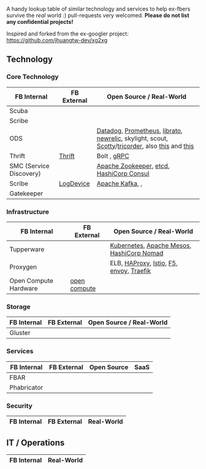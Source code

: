 A handy lookup table of similar technology and services to help ex-fbers survive the *real* world :)
pull-requests very welcomed. __Please do not list any confidential projects!__

Inspired and forked from the ex-googler project:
https://github.com/jhuangtw-dev/xg2xg

## Technology

### Core Technology

| FB Internal   | FB External   | Open Source / Real-World                                                                                                                                                                                                                                                                                                                                                    |
| ------------- | ------------- | -------------                                                                                                                                                                                                                                                                                                                                                               |
| Scuba         |               |                                                                                                                                                                                                                                                                                                                                                                             |
| Scribe        |               |                                                                                                                                                                                                                                                                                                                                                                             |
| ODS           |               | [Datadog](https://www.datadoghq.com/), [Prometheus](https://prometheus.io), [librato](https://www.librato.com), [newrelic](http://newrelic.com), skylight, scout, [Scotty](https://github.com/Symantec/scotty)/[tricorder](https://github.com/Symantec/tricorder), also [this](https://vimeo.com/173610242) and [this](https://prometheus.io/docs/introduction/comparison/) |
| Thrift                  | [Thrift](https://github.com/apache/thrift) | Bolt , [gRPC](https://github.com/grpc/grpc)
| SMC (Service Discovery) |                                            | [Apache Zookeeper](https://github.com/apache/zookeeper), [etcd](https://github.com/coreos/etcd), [HashiCorp Consul](https://github.com/hashicorp/consul)                                                                                                                                                                                                                    |
| Scribe                  |  [LogDevice](https://github.com/facebookincubator/LogDevice)                                           | [Apache Kafka](https://github.com/apache/kafka), ,                                                                                                                                                                                           |
| Gatekeeper              |                                            |                                                                                                                                                                                                                                                                                                                      
### Infrastructure

| FB Internal   | FB External                                 | Open Source / Real-World                                                                                                                          |
| ------------- | -------------                               | -------------                                                                                                                                     |
| Tupperware    |                                             | [Kubernetes](https://kubernetes.io/), [Apache Mesos](https://github.com/apache/mesos), [HashiCorp Nomad](https://github.com/hashicorp/nomad)      |
| Proxygen      |                                             | ELB, [HAProxy](http://www.haproxy.org/), [Istio](https://istio.io/), [F5](https://f5.com/products/big-ip), [envoy](https://github.com/lyft/envoy), [Traefik](https://traefik.io/)|
| Open Compute Hardware  | [open compute](http://www.opencompute.org/) |                                                                                                                                                   |
### Storage

| FB Internal   | FB External  | Open Source / Real-World |
| ------------- | ------------ | -------------            |
| Gluster       |              |                          |



### Services

| FB Internal   | FB External  | Open Source   | SaaS          |
| ------------- | ------------ | ------------- | ------------- |
| FBAR          |              |               |               |
| Phabricator   |              |               |               |

### Security
| FB Internal                      | FB External  | Real-World                                                              |
| -------------                    | ------------ | -------------                                                           |

## IT / Operations
| FB Internal                                                                              | Real-World                                                                                                                                 |
| -------------                                                                            | -------------                    
